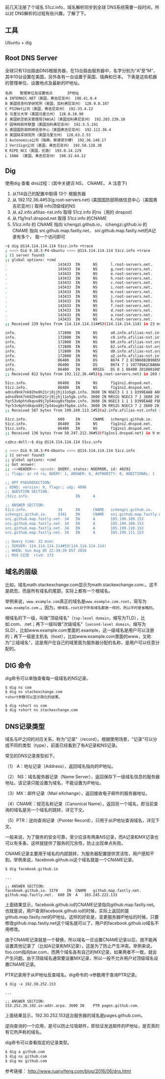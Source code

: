 前几天注册了个域名 51cz.info，域名解析同步到全球 DNS系统需要一段时间，所以对 DNS解析的过程有些兴趣，了解了下。

## 工具
Ubuntu + dig

## Root DNS Server
全球只有13台路由DNS根服务器，在13台路由服务器中，名字分别为“A”至“M”，
其中10台设置在美国，另外各有一台设置于英国、瑞典和日本。
下表是这些机器的管理单位、设置地点及最新的IP地址。

``` 
名称　　管理单位及设置地点　　　　IP地址
A INTERNIC.NET（美国，弗吉尼亚州） 198.41.0.4
B 美国信息科学研究所（美国，加利弗尼亚州） 128.9.0.107
C PSINet公司（美国，弗吉尼亚州） 192.33.4.12
D 马里兰大学（美国马里兰州） 128.8.10.90
E 美国航空航天管理局[NASA]（美国加利弗尼亚州） 192.203.230.10
F 因特网软件联盟（美国加利弗尼亚州） 192.5.5.241
G 美国国防部网络信息中心（美国弗吉尼亚州） 192.112.36.4
H 美国陆军研究所（美国马里兰州） 128.63.2.53
I Autonomica公司（瑞典，斯德哥尔摩） 192.36.148.17
J VeriSign公司（美国，弗吉尼亚州） 192.58.128.30
K RIPE NCC（英国，伦敦） 193.0.14.129
L IANA （美国，弗吉尼亚州） 198.32.64.12
```

## Dig
使用dig 查看 dns过程：(其中关键词 NS， CNAME， A 注意下)
1. 从114自己的配置中取得 13个 根服务器
2. 从 192.112.36.4#53(g.root-servers.net)  (美国国防部网络信息中心（美国弗吉尼亚州）) 取得 info顶级域的NS
3. 从 a2.info.afilias-nst.info 取得 51cz.info   的ns（用的 dnspod）
4. 从 f1g1ns1.dnspod.net 取得 51cz.info 的CNAME
5. 51cz.info 的 CNAME 指向 ichengzi.github.io， ichengzi.github.io 的CNAME 指向 sni.github.map.fastly.net， 
sni.github.map.fastly.net的A记录有多个， 取一个访问即可

``` bash
~$ dig @114.114.114.114 51cz.info +trace
; <<>> DiG 9.10.3-P4-Ubuntu <<>> @114.114.114.114 51cz.info +trace
; (1 server found)
;; global options: +cmd
.                       143433  IN      NS      l.root-servers.net.
.                       143433  IN      NS      g.root-servers.net.
.                       143433  IN      NS      e.root-servers.net.
.                       143433  IN      NS      h.root-servers.net.
.                       143433  IN      NS      c.root-servers.net.
.                       143433  IN      NS      i.root-servers.net.
.                       143433  IN      NS      m.root-servers.net.
.                       143433  IN      NS      j.root-servers.net.
.                       143433  IN      NS      b.root-servers.net.
.                       143433  IN      NS      f.root-servers.net.
.                       143433  IN      NS      d.root-servers.net.
.                       143433  IN      NS      a.root-servers.net.
.                       143433  IN      NS      k.root-servers.net.
;; Received 239 bytes from 114.114.114.114#53(114.114.114.114) in 23 ms

info.                   172800  IN      NS      a0.info.afilias-nst.info.
info.                   172800  IN      NS      c0.info.afilias-nst.info.
info.                   172800  IN      NS      b0.info.afilias-nst.org.
info.                   172800  IN      NS      b2.info.afilias-nst.org.
info.                   172800  IN      NS      d0.info.afilias-nst.org.
info.                   172800  IN      NS      a2.info.afilias-nst.info.
info.                   86400   IN      DS      8674 7 2 EC9B6082B96B5F87143696F2B483ACC9B2C433DCE0C94E70F1FF5648 CA18008B
info.                   86400   IN      DS      8674 7 1 197789A2CBABA6FECD0B5AC88C5BC414CE1FC309
info.                   86400   IN      RRSIG   DS 8 1 86400 20180818050000 20180805040000 41656 . C3vvf9pfaWxwlgJSyMl5hQhvS+aYat+D6gRGJcxoRNAx6JLpFinTgtmd Q+DbObWEjasjZL0mXxBgNcSlJCEfc6ofVpvfkSZeGuDhrUInkCxJd/Mp y4Tbodxvzn3f/I8XGnNZr/tgMcm43qb5ZfxLcshmjj33G6VssVzb4E/2 YP1VuOMRuGvp245datpiH/uOc7UiDX57z4Bw8YFjxwRG6tWtDFa+Kv8I 1ADT7l/TlAT3mVpOoUsoJRR3b9JO4qpGQXaQmT9TtkwEuDlM0Pv9/J+i 4tBMnWiu9QXVJJHuaNneVUj9sMoPj/9izNYD9eioIMnSvlZKZEWNBHrS jVRZlw==
;; Received 812 bytes from 192.112.36.4#53(g.root-servers.net) in 269 ms

51cz.info.              86400   IN      NS      f1g1ns1.dnspod.net.
51cz.info.              86400   IN      NS      f1g1ns2.dnspod.net.
adnsd9nk7nk82he8h21rj0jjhj11o5gb.info. 3600 IN NSEC3 1 1 1 D399EAAB ADOG5K0P1KT39D679E4QHB2H57ADFM8J NS SOA RRSIG DNSKEY NSEC3PARAM
adnsd9nk7nk82he8h21rj0jjhj11o5gb.info. 3600 IN RRSIG NSEC3 7 2 3600 20180826140736 20180805130736 23235 info. X8Hulu9hUMTppcQN+6+Xy2+fPlhcsCPKAA0gBiamZ62gHtHVOyHmvP5g SytU9v2B6/pNhwTVe3xjeio/b/MIa4eabfLfgfARO4n+GT3yv0lJPoJb h/6H9VEtOqIxOEa5N5ooZcgzs43WBKwQpGEedbfIptW9FtJl2lUtJEMh 1wQ=
fqr53v6phtdkqvo89j7p54oug8sfbpbe.info. 3600 IN NSEC3 1 1 1 D399EAAB FQRG9TUL5L5MUUFUKBPB1BHFEL33LNBK A RRSIG
fqr53v6phtdkqvo89j7p54oug8sfbpbe.info. 3600 IN RRSIG NSEC3 7 2 3600 20180826131933 20180805121933 23235 info. T/0bMbqUYN8v8tbSwPO0JRMajq27+x1N1DdmgSGYLkN3O1A6EvhqCGmz wsnmb27mqEtqxCzc9DZB7SmHPFIZ9H7z46JLxWpFe/FD8Tqj3FDwIT21 x/avuFGPFITQWYYmEbOYkkmqnZVZ2IdJBa61TQNbiL3Rvp3yxBHMgsZK ZKM=
;; Received 587 bytes from 199.249.113.1#53(a2.info.afilias-nst.info) in 342 ms

51cz.info.              600     IN      CNAME   ichengzi.github.io.
51cz.info.              86400   IN      NS      f1g1ns2.dnspod.net.
51cz.info.              86400   IN      NS      f1g1ns1.dnspod.net.
;; Received 136 bytes from 58.247.212.36#53(f1g1ns1.dnspod.net) in 9 ms
```

``` bash
cz@cz-dell:~$ dig @114.114.114.114 51cz.info

; <<>> DiG 9.10.3-P4-Ubuntu <<>> @114.114.114.114 51cz.info
; (1 server found)
;; global options: +cmd
;; Got answer:
;; ->>HEADER<<- opcode: QUERY, status: NOERROR, id: 40292
;; flags: qr rd ra; QUERY: 1, ANSWER: 6, AUTHORITY: 0, ADDITIONAL: 1

;; OPT PSEUDOSECTION:
; EDNS: version: 0, flags:; udp: 4096
;; QUESTION SECTION:
;51cz.info.                     IN      A

;; ANSWER SECTION:
51cz.info.              34      IN      CNAME   ichengzi.github.io.
ichengzi.github.io.     2341    IN      CNAME   sni.github.map.fastly.net.
sni.github.map.fastly.net. 34   IN      A       185.199.109.153
sni.github.map.fastly.net. 34   IN      A       185.199.108.153
sni.github.map.fastly.net. 34   IN      A       185.199.110.153
sni.github.map.fastly.net. 34   IN      A       185.199.111.153

;; Query time: 22 msec
;; SERVER: 114.114.114.114#53(114.114.114.114)
;; WHEN: Sun Aug 05 22:39:39 DST 2018
;; MSG SIZE  rcvd: 173
```


## 域名的层级

比如，域名math.stackexchange.com显示为math.stackexchange.com.。这不是疏忽，而是所有域名的尾部，实际上都有一个根域名。

举例来说，`www.example.com`真正的域名是`www.example.com.root`，简写为`www.example.com.`。因为，`根域名.root对于所有域名都是一样的，所以平时是省略的`。

根域名的下一级，叫做"顶级域名"（`top-level domain`，缩写为TLD），比如.com、.net；再下一级叫做"次级域名"（`second-level domain`，缩写为SLD），比如www.example.com里面的.example，这一级域名是用户可以注册的；再下一级是主机名（host），比如www.example.com里面的www，又称为"三级域名"，这是用户在自己的域里面为服务器分配的名称，是用户可以任意分配的。


## DIG 命令

dig命令可以单独查看每一级域名的NS记录。


```
$ dig ns com
$ dig ns stackexchange.com
+short参数可以显示简化的结果。

```
```
$ dig +short ns com
$ dig +short ns stackexchange.com
```
##  DNS记录类型

域名与IP之间的对应关系，称为"记录"（record）。根据使用场景，"记录"可以分成不同的类型（type），前面已经看到了有A记录和NS记录。

常见的DNS记录类型如下。

（1） A：地址记录（Address），返回域名指向的IP地址。

（2） NS：域名服务器记录（Name Server），返回保存下一级域名信息的服务器地址。该记录只能设置为域名，不能设置为IP地址。

（3）MX：邮件记录（Mail eXchange），返回接收电子邮件的服务器地址。

（4）CNAME：规范名称记录（Canonical Name），返回另一个域名，即当前查询的域名是另一个域名的跳转，详见下文。

（5）PTR：逆向查询记录（Pointer Record），只用于从IP地址查询域名，详见下文。

一般来说，为了服务的安全可靠，至少应该有两条NS记录，而A记录和MX记录也可以有多条，这样就提供了服务的冗余性，防止出现单点失败。

CNAME记录主要用于域名的内部跳转，为服务器配置提供灵活性，用户感知不到。举例来说，facebook.github.io这个域名就是一个CNAME记录。


```
$ dig facebook.github.io

...

;; ANSWER SECTION:
facebook.github.io. 3370    IN  CNAME   github.map.fastly.net.
github.map.fastly.net.  600 IN  A   103.245.222.133

```
上面结果显示，facebook.github.io的CNAME记录指向github.map.fastly.net。也就是说，用户查询facebook.github.io的时候，实际上返回的是github.map.fastly.net的IP地址。这样的好处是，变更服务器IP地址的时候，只要修改github.map.fastly.net这个域名就可以了，用户的facebook.github.io域名不用修改。

由于CNAME记录就是一个替换，所以域名一旦设置CNAME记录以后，就不能再设置其他记录了（比如A记录和MX记录），这是为了防止产生冲突。举例来说，foo.com指向bar.com，而两个域名各有自己的MX记录，如果两者不一致，就会产生问题。由于顶级域名通常要设置MX记录，所以一般不允许用户对顶级域名设置CNAME记录。

PTR记录用于从IP地址反查域名。dig命令的-x参数用于查询PTR记录。


```
$ dig -x 192.30.252.153

...

;; ANSWER SECTION:
153.252.30.192.in-addr.arpa. 3600 IN    PTR pages.github.com.

```

上面结果显示，192.30.252.153这台服务器的域名是pages.github.com。

逆向查询的一个应用，是可以防止垃圾邮件，即验证发送邮件的IP地址，是否真的有它所声称的域名。

dig命令可以查看指定的记录类型。


``` bash
$ dig a github.com
$ dig ns github.com
$ dig mx github.com
```

参考链接： http://www.ruanyifeng.com/blog/2016/06/dns.html